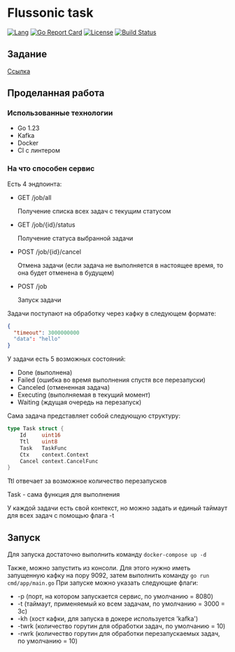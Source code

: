 # Flussonic task
[![Lang](https://img.shields.io/github/languages/top/UserNameShouldBeHere/FlussonicTask)](https://go.dev/)
[![Go Report Card](https://goreportcard.com/badge/github.com/UserNameShouldBeHere/FlussonicTask)](https://goreportcard.com/report/github.com/UserNameShouldBeHere/FlussonicTask)
[![License](https://img.shields.io/github/license/UserNameShouldBeHere/FlussonicTask)](https://opensource.org/license/mit)
[![Build Status](https://img.shields.io/github/actions/workflow/status/UserNameShouldBeHere/FlussonicTask/go.yml)](https://img.shields.io/github/actions/workflow/status/UserNameShouldBeHere/FlussonicTask/go.yml)

## Задание
[Ссылка](https://gist.github.com/hjbaa/51ce3a28f0b3dc78bb5fa130524d1726)

## Проделанная работа

### Использованные технологии

- Go 1.23
- Kafka
- Docker
- CI с линтером

### На что способен сервис

Есть 4 эндпоинта:

- GET /job/all
  
  Получение списка всех задач с текущим статусом
  
- GET /job/{id}/status

  Получение статуса выбранной задачи

- POST /job/{id}/cancel

  Отмена задачи (если задача не выполняется в настоящее время, то она будет отменена в будущем)

- POST /job

  Запуск задачи

Задачи поступают на обработку через кафку в следующем формате:
```json
{
  "timeout": 3000000000
  "data": "hello"
}
```

У задачи есть 5 возможных состояний:

- Done (выполнена)
- Failed (ошибка во время выполнения спустя все перезапуски)
- Canceled (отмененная задача)
- Executing (выполняемая в текущий момент)
- Waiting (ждущая очередь на перезапуск)

Сама задача представляет собой следующую структуру:

```go
type Task struct {
	Id     uint16
	Ttl    uint8
	Task   TaskFunc
	Ctx    context.Context
	Cancel context.CancelFunc
}
```

Ttl отвечает за возможное количество перезапусков

Task - сама функция для выполнения

У каждой задачи есть свой контекст, но можно задать и единый таймаут для всех задач с помощью флага -t

## Запуск

Для запуска достаточно выполнить команду `docker-compose up -d`

Также, можно запустить из консоли. Для этого нужно иметь запущенную кафку на пору 9092, затем выполнить команду `go run cmd/app/main.go`
При запуске можно указать следующие флаги:
- -p (порт, на котором запускается сервис, по умолчанию = 8080)
- -t (таймаут, применяемый ко всем задачам, по умолчанию = 3000 = 3с)
- -kh (хост кафки, для запуска в докере используется 'kafka')
- -twrk (количество горутин для обработки задач, по умолчанию = 10)
- -rwrk (количество горутин для обработки перезапускаемых задач, по умолчанию = 10)
